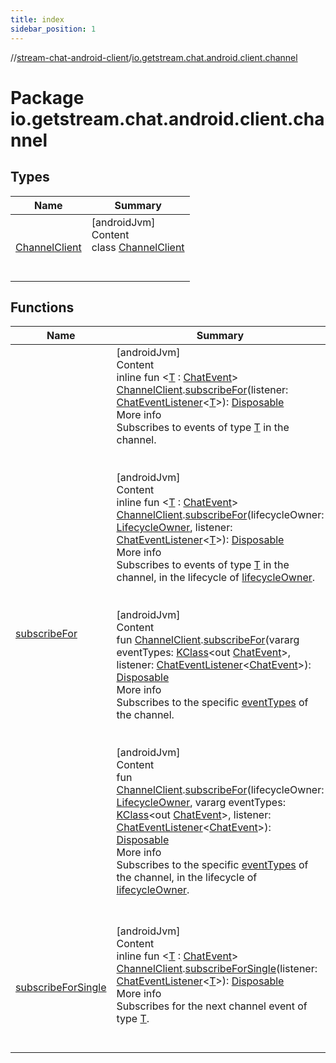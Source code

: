 ```yaml
---
title: index
sidebar_position: 1
---
```

//[stream-chat-android-client](../../index.md)/[io.getstream.chat.android.client.channel](index.md)



# Package io.getstream.chat.android.client.channel  


## Types  
  
|  Name |  Summary | 
|---|---|
| <a name="io.getstream.chat.android.client.channel/ChannelClient///PointingToDeclaration/"></a>[ChannelClient](ChannelClient/index.md)| <a name="io.getstream.chat.android.client.channel/ChannelClient///PointingToDeclaration/"></a>[androidJvm]  <br/>Content  <br/>class [ChannelClient](ChannelClient/index.md)  <br/><br/><br/>|


## Functions  
  
|  Name |  Summary | 
|---|---|
| <a name="io.getstream.chat.android.client.channel//subscribeFor/io.getstream.chat.android.client.channel.ChannelClient#io.getstream.chat.android.client.ChatEventListener[TypeParam(bounds=[io.getstream.chat.android.client.events.ChatEvent])]/PointingToDeclaration/"></a>[subscribeFor](subscribeFor.md)| <a name="io.getstream.chat.android.client.channel//subscribeFor/io.getstream.chat.android.client.channel.ChannelClient#io.getstream.chat.android.client.ChatEventListener[TypeParam(bounds=[io.getstream.chat.android.client.events.ChatEvent])]/PointingToDeclaration/"></a>[androidJvm]  <br/>Content  <br/>inline fun &lt;[T](subscribeFor.md) : [ChatEvent](../io.getstream.chat.android.client.events/ChatEvent/index.md)&gt; [ChannelClient](ChannelClient/index.md).[subscribeFor](subscribeFor.md)(listener: [ChatEventListener](../io.getstream.chat.android.client/ChatEventListener/index.md)&lt;[T](subscribeFor.md)&gt;): [Disposable](../io.getstream.chat.android.client.utils.observable/Disposable/index.md)  <br/>More info  <br/>Subscribes to events of type [T](subscribeFor.md) in the channel.  <br/><br/><br/>[androidJvm]  <br/>Content  <br/>inline fun &lt;[T](subscribeFor.md) : [ChatEvent](../io.getstream.chat.android.client.events/ChatEvent/index.md)&gt; [ChannelClient](ChannelClient/index.md).[subscribeFor](subscribeFor.md)(lifecycleOwner: [LifecycleOwner](https://developer.android.com/reference/kotlin/androidx/lifecycle/LifecycleOwner.html), listener: [ChatEventListener](../io.getstream.chat.android.client/ChatEventListener/index.md)&lt;[T](subscribeFor.md)&gt;): [Disposable](../io.getstream.chat.android.client.utils.observable/Disposable/index.md)  <br/>More info  <br/>Subscribes to events of type [T](subscribeFor.md) in the channel, in the lifecycle of [lifecycleOwner](subscribeFor.md).  <br/><br/><br/>[androidJvm]  <br/>Content  <br/>fun [ChannelClient](ChannelClient/index.md).[subscribeFor](subscribeFor.md)(vararg eventTypes: [KClass](https://kotlinlang.org/api/latest/jvm/stdlib/kotlin.reflect/-k-class/index.html)&lt;out [ChatEvent](../io.getstream.chat.android.client.events/ChatEvent/index.md)&gt;, listener: [ChatEventListener](../io.getstream.chat.android.client/ChatEventListener/index.md)&lt;[ChatEvent](../io.getstream.chat.android.client.events/ChatEvent/index.md)&gt;): [Disposable](../io.getstream.chat.android.client.utils.observable/Disposable/index.md)  <br/>More info  <br/>Subscribes to the specific [eventTypes](subscribeFor.md) of the channel.  <br/><br/><br/>[androidJvm]  <br/>Content  <br/>fun [ChannelClient](ChannelClient/index.md).[subscribeFor](subscribeFor.md)(lifecycleOwner: [LifecycleOwner](https://developer.android.com/reference/kotlin/androidx/lifecycle/LifecycleOwner.html), vararg eventTypes: [KClass](https://kotlinlang.org/api/latest/jvm/stdlib/kotlin.reflect/-k-class/index.html)&lt;out [ChatEvent](../io.getstream.chat.android.client.events/ChatEvent/index.md)&gt;, listener: [ChatEventListener](../io.getstream.chat.android.client/ChatEventListener/index.md)&lt;[ChatEvent](../io.getstream.chat.android.client.events/ChatEvent/index.md)&gt;): [Disposable](../io.getstream.chat.android.client.utils.observable/Disposable/index.md)  <br/>More info  <br/>Subscribes to the specific [eventTypes](subscribeFor.md) of the channel, in the lifecycle of [lifecycleOwner](subscribeFor.md).  <br/><br/><br/>|
| <a name="io.getstream.chat.android.client.channel//subscribeForSingle/io.getstream.chat.android.client.channel.ChannelClient#io.getstream.chat.android.client.ChatEventListener[TypeParam(bounds=[io.getstream.chat.android.client.events.ChatEvent])]/PointingToDeclaration/"></a>[subscribeForSingle](subscribeForSingle.md)| <a name="io.getstream.chat.android.client.channel//subscribeForSingle/io.getstream.chat.android.client.channel.ChannelClient#io.getstream.chat.android.client.ChatEventListener[TypeParam(bounds=[io.getstream.chat.android.client.events.ChatEvent])]/PointingToDeclaration/"></a>[androidJvm]  <br/>Content  <br/>inline fun &lt;[T](subscribeForSingle.md) : [ChatEvent](../io.getstream.chat.android.client.events/ChatEvent/index.md)&gt; [ChannelClient](ChannelClient/index.md).[subscribeForSingle](subscribeForSingle.md)(listener: [ChatEventListener](../io.getstream.chat.android.client/ChatEventListener/index.md)&lt;[T](subscribeForSingle.md)&gt;): [Disposable](../io.getstream.chat.android.client.utils.observable/Disposable/index.md)  <br/>More info  <br/>Subscribes for the next channel event of type [T](subscribeForSingle.md).  <br/><br/><br/>|

